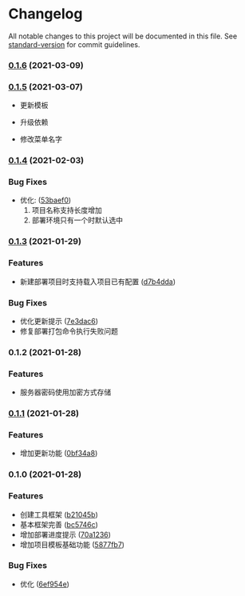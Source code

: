 # Changelog

All notable changes to this project will be documented in this file. See [standard-version](https://github.com/conventional-changelog/standard-version) for commit guidelines.

### [0.1.6](https://github.com/BWrong/misthinTools/compare/v0.1.5...v0.1.6) (2021-03-09)

### [0.1.5](https://github.com/BWrong/misthinTools/compare/v0.1.4...v0.1.5) (2021-03-07)


* 更新模板

* 升级依赖

* 修改菜单名字

### [0.1.4](https://github.com/BWrong/misthinTools/compare/v0.1.3...v0.1.4) (2021-02-03)


### Bug Fixes

* 优化: ([53baef0](https://github.com/BWrong/misthinTools/commit/53baef03eae4ef9336fc567fd501e4f45b48e32c))
  1. 项目名称支持长度增加
  2. 部署环境只有一个时默认选中

### [0.1.3](https://github.com/BWrong/misthinTools/compare/v0.1.2...v0.1.3) (2021-01-29)


### Features

* 新建部署项目时支持载入项目已有配置 ([d7b4dda](https://github.com/BWrong/misthinTools/commit/d7b4dda6b89a0d64511a1f45a38461da000f8b32))


### Bug Fixes

* 优化更新提示 ([7e3dac6](https://github.com/BWrong/misthinTools/commit/7e3dac6c2ba2dd3515de8ef2f6179f643740a5e9))
* 修复部署打包命令执行失败问题


### 0.1.2 (2021-01-28)


### Features

* 服务器密码使用加密方式存储

### [0.1.1](https://github.com/BWrong/misthinTools/compare/v0.1.0...v0.1.1) (2021-01-28)


### Features

* 增加更新功能 ([0bf34a8](https://github.com/BWrong/misthinTools/commit/0bf34a8af35bdd0a4a1f7ea5b70ca24afaff74b5))

### 0.1.0 (2021-01-28)


### Features

* 创建工具框架 ([b21045b](https://github.com/BWrong/misthinTools/commit/b21045bd2a8f21e6de6dd930e2cbb6ccc3805928))
* 基本框架完善 ([bc5746c](https://github.com/BWrong/misthinTools/commit/bc5746c320ca7e16f1d3dc861134ea2446a15f16))
* 增加部署进度提示 ([70a1236](https://github.com/BWrong/misthinTools/commit/70a12369d4336d9b6e8b7abb97caaa15c9450ede))
* 增加项目模板基础功能 ([5877fb7](https://github.com/BWrong/misthinTools/commit/5877fb718ec6b9243a824375900e00b5bc4f8d84))


### Bug Fixes

* 优化 ([6ef954e](https://github.com/BWrong/misthinTools/commit/6ef954ed9bfa9cee8b3a336a0c990231803f950d))
